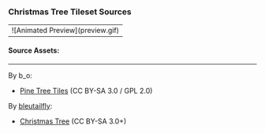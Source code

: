 ### Christmas Tree Tileset Sources

<table style="border: 0px;">
  <tr style="border: 0px;">
    <td style="border: 0px; vertical-align: top; text-align: center;">
      ![Animated Preview](preview.gif)
    </td>
  </tr>
</table>


#### Source Assets:
---

By b_o:
- [Pine Tree Tiles](https://opengameart.org/node/43645) (CC BY-SA 3.0 / GPL 2.0)

By [bleutailfly](https://stendhalgame.org/character/bleutailfly.html):
- [Christmas Tree](https://postimg.cc/rdrcnB6G) (CC BY-SA 3.0+)
